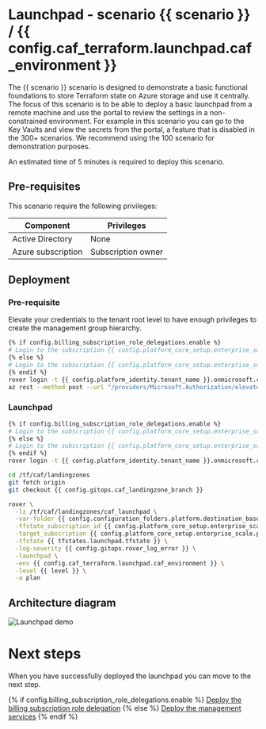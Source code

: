 # Launchpad - scenario {{ scenario }} / {{ config.caf_terraform.launchpad.caf_environment }}

The {{ scenario }} scenario is designed to demonstrate a basic functional foundations to store Terraform state on Azure storage and use it centrally.
The focus of this scenario is to be able to deploy a basic launchpad from a remote machine and use the portal to review the settings in a non-constrained environment.
For example in this scenario you can go to the Key Vaults and view the secrets from the portal, a feature that is disabled in the 300+ scenarios.
We recommend using the 100 scenario for demonstration purposes.

An estimated time of 5 minutes is required to deploy this scenario.

## Pre-requisites

This scenario require the following privileges:

| Component          | Privileges         |
|--------------------|--------------------|
| Active Directory   | None               |
| Azure subscription | Subscription owner |

## Deployment


### Pre-requisite

Elevate your credentials to the tenant root level to have enough privileges to create the management group hierarchy.

```bash
{% if config.billing_subscription_role_delegations.enable %}
# Login to the subscription {{ config.platform_core_setup.enterprise_scale.primary_subscription_details.subscription_name }} with the user {{ config.billing_subscription_role_delegations.azuread_user_ea_account_owner }}
{% else %}
# Login to the subscription {{ config.platform_core_setup.enterprise_scale.primary_subscription_details.subscription_name }} with an account owner.
{% endif %}
rover login -t {{ config.platform_identity.tenant_name }}.onmicrosoft.com
az rest --method post --url "/providers/Microsoft.Authorization/elevateAccess?api-version=2016-07-01"

```

### Launchpad

```bash
{% if config.billing_subscription_role_delegations.enable %}
# Login to the subscription {{ config.platform_core_setup.enterprise_scale.primary_subscription_details.subscription_name }} with the user {{ config.billing_subscription_role_delegations.azuread_user_ea_account_owner }}
{% else %}
# Login to the subscription {{ config.platform_core_setup.enterprise_scale.primary_subscription_details.subscription_name }} with an account owner.
{% endif %}
rover login -t {{ config.platform_identity.tenant_name }}.onmicrosoft.com -s {{ config.platform_core_setup.enterprise_scale.primary_subscription_details.subscription_id }}

cd /tf/caf/landingzones
git fetch origin
git checkout {{ config.gitops.caf_landingzone_branch }}

rover \
  -lz /tf/caf/landingzones/caf_launchpad \
  -var-folder {{ config.configuration_folders.platform.destination_base_path }}{{ config.configuration_folders.platform.destination_relative_path }}/{{ level }}/{{ base_folder }} \
  -tfstate_subscription_id {{ config.platform_core_setup.enterprise_scale.primary_subscription_details.subscription_id }} \
  -target_subscription {{ config.platform_core_setup.enterprise_scale.primary_subscription_details.subscription_id }} \
  -tfstate {{ tfstates.launchpad.tfstate }} \
  -log-severity {{ config.gitops.rover_log_error }} \
  -launchpad \
  -env {{ config.caf_terraform.launchpad.caf_environment }} \
  -level {{ level }} \
  -a plan

```

## Architecture diagram
![Launchpad demo](../../../../../../documentation/img/launchpad-demo.PNG)


# Next steps

When you have successfully deployed the launchpad you can  move to the next step.

{% if config.billing_subscription_role_delegations.enable %}
 [Deploy the billing subscription role delegation](../billing_subscription_role_delegations/readme.md)
{% else %}
 [Deploy the management services](../../level1/management/readme.md)
{% endif %}